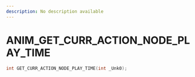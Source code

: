 ```yaml
---
description: No description available 
---
```


# ANIM\_GET_CURR_ACTION_NODE_PLAY_TIME

```cpp
int GET_CURR_ACTION_NODE_PLAY_TIME(int _Unk0);
```